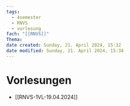 ```yaml
---
tags:
  - 4semester
  - RNVS
  - vorlesung
fach: "[[RNVS]]"
Thema:
date created: Sunday, 21. April 2024, 15:32
date modified: Sunday, 21. April 2024, 15:34
---
```


# Vorlesungen

- [[RNVS-1VL-19.04.2024]]